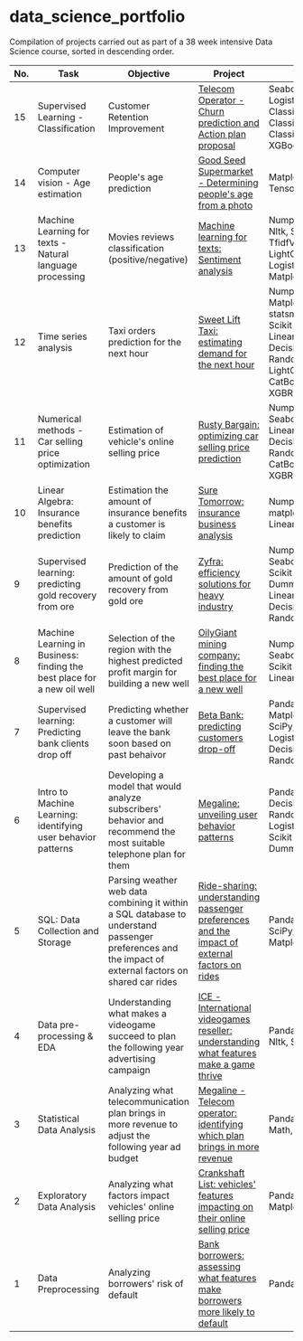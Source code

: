 # data_science_portfolio
Compilation of projects carried out as part of a 38 week intensive Data Science course, sorted in descending order. 

| No. |    Task |            Objective                 |        Project       | Libraries     | 
|---- |   -------------------- |   ------------------------------ |     -------------   |--------------- |  
|15    |   Supervised Learning - Classification  |    Customer Retention Improvement         | [Telecom Operator - Churn prediction and Action plan proposal](https://github.com/JosefinaCurti/telecom_churn_prediction/blob/main/customer_churn_prediction.ipynb)           | Seaborn, Matplotlib, Logistic Regression, KNN Classifier, Decision Tree Classifier, Random Forest Classifier, LightGBM, XGBoost  |
|14   |   Computer vision - Age estimation |    People's age prediction         | [Good Seed Supermarket - Determining people's age from a photo](https://github.com/JosefinaCurti/computer_vision_faces_age_estimation/blob/main/computer_vision_age_estimation.ipynb)           |  Matplotlib, Image(PIL), Tensorflow
|13    |   Machine Learning for texts - Natural language processing |    Movies reviews classification (positive/negative)     | [Machine learning for texts: Sentiment analysis](https://github.com/JoCur/ml_for_texts_movies_reviews_classification/blob/main/text_analysis_movies_reviews_classification.ipynb)           | Numpy, Pandas, tqdm, re, Nltk, Spacy, TfidfVectorizer, LightGBM, XGBoost, LogisticRegression, Matplotlib, Seaborn|
|12    |   Time series analysis |    Taxi orders prediction for the next hour    | [Sweet Lift Taxi: estimating demand for the next hour](https://github.com/JosefinaCurti/time_series_hourly_taxi_orders_prediction/blob/main/time_series_predicting_orders_for_next_hour.ipynb)           | Numpy, Pandas, Matplotlib, statsmodels.tsa.seasonal, Scikit-learn , LinearRegression, DecisionTreeRegressor, RandomForestRegressor, LightGBM, CatBoostRegressor, XGBRegressor |
|11    |   Numerical methods - Car selling price optimization |    Estimation of vehicle's online selling price    | [Rusty Bargain: optimizing car selling price prediction](https://github.com/JoCur/numerical_methods_car_selling_price_optimization/blob/main/car_selling_price_optimization.ipynb)           | Numpy, Pandas, Seaborn, Scikit-learn, LinearRegression, DecisionTreeRegressor, RandomForestRegressor, CatBoostRegressor, XGBRegressor, SciPy|
|10    |   Linear Algebra: Insurance benefits prediction |    Estimation the amount of insurance benefits a customer is likely to claim    | [Sure Tomorrow: insurance business analysis](https://github.com/JoCur/linear_algebra_insurance_benefits_prediction/blob/main/linear_algebra_insurance_benefits_prediction/insurance_benefits_prediction.ipynb)           | Numpy, Pandas, seaborn, matplotlib,  Scikit-learn, LinearRegression|
|9    |   Supervised learning: predicting gold recovery from ore  |   Prediction of the amount of gold recovery from gold ore   | [Zyfra: efficiency solutions for heavy industry](https://github.com/JoCur/integrated_sl_project_gold_recovery_prediction/blob/main/integrated_sl_project_gold_recovery_prediction.ipynb)           | Numpy, Pandas, Seaborn, Matplotlib,  Scikit-learn, DummyRegressor, LinearRegression, DecisionTreeRegressor, RandomForestRegressor|
|8    |   Machine Learning in Business: finding the best place for a new oil well  |    Selection of the region with the highest predicted profit margin for building a new well   | [OilyGiant mining company: finding the best place for a new well](https://github.com/JoCur/ml_in_business_best_place_for_new_oil_well/blob/main/ml_in_business_best_place_for_new_well.ipynb)           | Numpy, Pandas, Seaborn,Matplotlib, Scikit-learn, SciPy, LinearRegression|
|7    |   Supervised learning: Predicting bank clients drop off  | Predicting whether a customer will leave the bank soon based on past behaivor  | [Beta Bank: predicting customers drop-off](https://github.com/JoCur/customer_drop_off_prediction/blob/main/supervised_learning_predicting_bank_customers_drop_off.ipynb)           | Pandas, Seaborn, Matplotlib, Scikit-learn, SciPy, LogisticRegression, DecisionTreeClassifier, RandomForestClassifier|
|6    |   Intro to Machine Learning: identifying user behavior patterns | Developing a model that would analyze subscribers' behavior and recommend the most suitable telephone plan for them | [Megaline: unveiling user behavior patterns](https://github.com/JoCur/intro_to_ml_unveiling_behavior_patterns/blob/main/ml_for_predicting_user_behavior.ipynb)           | Pandas, DecisionTreeClassifier, RandomForestClassifier, LogisticRegression, Scikit-learn, DummyClassifier|
|5   |   SQL: Data Collection and Storage | Parsing weather web data combining it within a SQL database to understand passenger preferences and the impact of external factors on shared car rides | [Ride-sharing: understanding passenger preferences and the impact of external factors on rides](https://github.com/JoCur/sql_parsing_and_analyzing_data/blob/main/sql_parsing_and_analyzing_web_data.ipynb)           | Pandas, PostgreSQL, SciPy, Seaborn, Matplotlib|
|4   |   Data pre-processing & EDA | Understanding what makes a videogame succeed to plan the following year advertising campaign | [ICE - International videogames reseller: understanding what features make a game thrive](https://github.com/JoCur/integ_project_1_what_makes_a_game_succeed/blob/main/integ_project_analyzing_videogames_likelyhood_to_succeed.ipynb)           | Pandas, Numpy, SciPy, Nltk, Seaborn, Matplotlib|
|3    |   Statistical Data Analysis | Analyzing what telecommunication plan brings in more revenue to adjust the following year ad budget | [Megaline - Telecom operator: identifying which plan brings in more revenue ](https://github.com/JoCur/sda_identifying_most_profitable_plan/blob/main/sda_identifying_most_profitable_plan.ipynb)           | Pandas, Numpy, SciPy, Math, Matplotlib|
|2    |   Exploratory Data Analysis | Analyzing what factors impact vehicles' online selling price| [Crankshaft List: vehicles' features impacting on their online selling price](https://github.com/JoCur/eda_factors_influencing_vehicles_selling_price/blob/main/eda_factors_influencing_vehicles_selling_price.ipynb)           | Pandas, Seaborn, Matplotlib|
|1    |   Data Preprocessing | Analyzing borrowers' risk of default| [Bank borrowers: assessing what features make borrowers more likely to default](https://github.com/JoCur/analyzing_borrowers_risk_of_default/blob/main/dp_analyzing_borrowers_risk_of_default.ipynb)          | Pandas|
